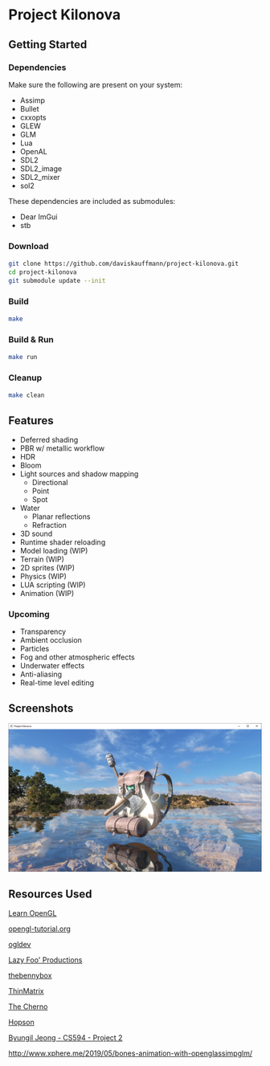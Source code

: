 # Project Kilonova

## Getting Started

### Dependencies

Make sure the following are present on your system:

- Assimp
- Bullet
- cxxopts
- GLEW
- GLM
- Lua
- OpenAL
- SDL2
- SDL2_image
- SDL2_mixer
- sol2

These dependencies are included as submodules:

- Dear ImGui
- stb

### Download

```sh
git clone https://github.com/daviskauffmann/project-kilonova.git
cd project-kilonova
git submodule update --init
```

### Build

```sh
make
```

### Build & Run

```sh
make run
```

### Cleanup

```sh
make clean
```

## Features

- Deferred shading
- PBR w/ metallic workflow
- HDR
- Bloom
- Light sources and shadow mapping
  - Directional
  - Point
  - Spot
- Water
  - Planar reflections
  - Refraction
- 3D sound
- Runtime shader reloading
- Model loading (WIP)
- Terrain (WIP)
- 2D sprites (WIP)
- Physics (WIP)
- LUA scripting (WIP)
- Animation (WIP)

### Upcoming

- Transparency
- Ambient occlusion
- Particles
- Fog and other atmospheric effects
- Underwater effects
- Anti-aliasing
- Real-time level editing

## Screenshots

![Backpack](screenshots/backpack.png)

## Resources Used

[Learn OpenGL](https://learnopengl.com)

[opengl-tutorial.org](http://www.opengl-tutorial.org)

[ogldev](http://ogldev.atspace.co.uk)

[Lazy Foo' Productions](https://lazyfoo.net)

[thebennybox](https://www.youtube.com/user/thebennybox)

[ThinMatrix](https://www.youtube.com/user/ThinMatrix)

[The Cherno](https://www.youtube.com/user/TheChernoProject)

[Hopson](https://www.youtube.com/channel/UCeQhZOvNKSBRU0Mdg7V44wA)

[Byungil Jeong - CS594 - Project 2](https://www.evl.uic.edu/bijeong/cs594/proj2)

http://www.xphere.me/2019/05/bones-animation-with-openglassimpglm/
